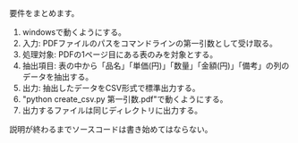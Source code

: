 要件をまとめます。

1. windowsで動くようにする。
2. 入力: PDFファイルのパスをコマンドラインの第一引数として受け取る。
3. 処理対象: PDFの1ページ目にある表のみを対象とする。
4. 抽出項目: 表の中から「品名」「単価(円)」「数量」「金額(円)」「備考」の列のデータを抽出する。
5. 出力: 抽出したデータをCSV形式で標準出力する。
6. "python create_csv.py 第一引数.pdf"で動くようにする。
7. 出力するファイルは同じディレクトリに出力する。

説明が終わるまでソースコードは書き始めてはならない。
